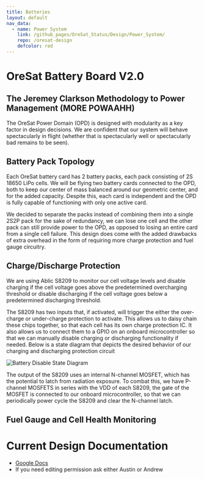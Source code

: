 ```yaml
---
title: Batteries
layout: default
nav_data:
  - name: Power System
    link: /github_pages/OreSat_Status/Design/Power_System/
    repo: /oresat-design
    defcolor: red
---
```

# OreSat Battery Board V2.0

## The Jeremey Clarkson Methodology to Power Management (MORE POWAAHH)
The OreSat Power Domain (OPD) is designed with modularity as a key factor in design decisions.  We are confident that our system will behave spectacularly in flight (whether that is spectacularly well or spectacularly bad remains to be seen).

## Battery Pack Topology
Each OreSat battery card has 2 battery packs, each pack consisting of 2S 18650 LiPo cells.  We will be flying two battery cards connected to the OPD, both to keep our center of mass balanced around our geometric center, and for the added capacity.  Despite this, each card is independent and the OPD is fully capable of functioning with only one active card.

We decided to separate the packs instead of combining them into a single 2S2P pack for the sake of redundancy, we can lose one cell and the other pack can still provide power to the OPD, as opposed to losing an entire card from a single cell failure.  This design does come with the added drawbacks of extra overhead in the form of requiring more charge protection and fuel gauge circuitry.  

## Charge/Discharge Protection

We are using Ablic S8209 to monitor our cell voltage levels and disable charging if the cell voltage goes above the predetermined overcharging threshold or disable discharging if the cell voltage goes below a predetermined discharging threshold.  

The S8209 has two inputs that, if activated, will trigger the either the over-charge or under-charge protection to activate.  This allows us to daisy chain these chips together, so that each cell has its own charge protection IC.  It also allows us to connect them to a GPIO on an onboard microcontroller so that we can manually disable charging or discharging functionality if needed.  Below is a state diagram that depicts the desired behavior of our charging and discharging protection circuit

![Battery Disable State Diagram](https://github.com/oresat/oresat-batteries/blob/master/docs/OreSat%20Battery%20State%20Diagram.png)

The output of the S8209 uses an internal N-channel MOSFET, which has the potential to latch from radiation exposure.   To combat this, we have P-channel MOSFETS in series with the VDD of each S8209, the gate of the MOSFET is connected to our onboard microcontroller, so that we can periodically power cycle the S8209 and clear the N-channel latch.  


## Fuel Gauge and Cell Health Monitoring




# Current Design Documentation
- [Google Docs](https://docs.google.com/document/d/1m6FopMepRnWKUnyaSLvasRHum4sx9E_MLduOtIjwnw8/pub)
- If you need editing permission ask either Austin or Andrew










